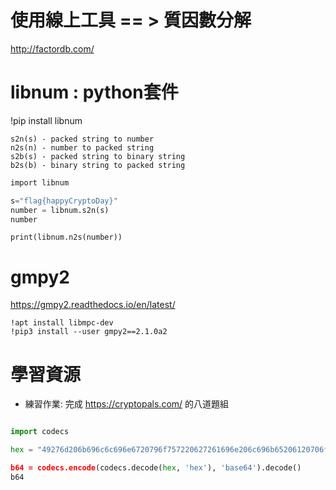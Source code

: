 # 使用線上工具 == > 質因數分解    

http://factordb.com/

# libnum : python套件

!pip install libnum

```
s2n(s) - packed string to number
n2s(n) - number to packed string
s2b(s) - packed string to binary string
b2s(b) - binary string to packed string
```
```python
import libnum

s="flag{happyCryptoDay}"
number = libnum.s2n(s)
number
```
```
print(libnum.n2s(number))
```
# gmpy2

https://gmpy2.readthedocs.io/en/latest/

```
!apt install libmpc-dev
!pip3 install --user gmpy2==2.1.0a2
```

# 學習資源

- 練習作業: 完成 https://cryptopals.com/ 的八道題組

```python

import codecs

hex = "49276d206b696c6c696e6720796f757220627261696e206c696b65206120706f69736f6e6f7573206d757368726f6f6d“

b64 = codecs.encode(codecs.decode(hex, 'hex'), 'base64').decode()
b64
```
